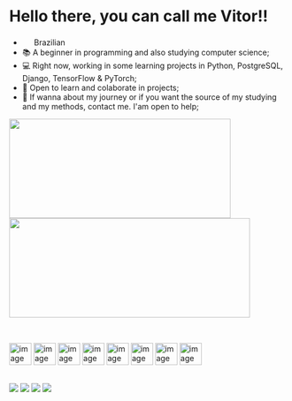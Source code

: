 # Hello there, you can call me Vitor!!

- <img src="https://em-content.zobj.net/thumbs/120/google/350/flag-brazil_1f1e7-1f1f7.png" width="17px" heigth="17px"> Brazilian
- 📚 A beginner in programming and also studying computer science;
- 💻 Right now, working in some learning projects in Python, PostgreSQL, Django, TensorFlow & PyTorch;
- 👯 Open to learn and colaborate in projects;
- 💬 If wanna about my journey or if you want the source of my studying and my methods, contact me. I'am open to help;

<div style="display: inline">
  <img width="400px" height="180em" src="https://github-readme-stats.vercel.app/api?username=Vitorantonio3301&show_icons=true&theme=radical">
  <img width="435px" height="180em" src="https://github-readme-stats.vercel.app/api/top-langs/?username=Vitorantonio3301&layout=compact&theme=radical">
</div>

##

<div style="display: inline-block"><br>
  <img width="40" heigth="30" 
    src="https://cdn.jsdelivr.net/gh/devicons/devicon@latest/icons/python/python-original.svg"  alt="image Python">
  <img width="40" heigth="30"
    src="https://cdn.jsdelivr.net/gh/devicons/devicon@latest/icons/cplusplus/cplusplus-original.svg"  alt="image Cpp">
  <img width="40" heigth="30"
    src="https://cdn.jsdelivr.net/gh/devicons/devicon@latest/icons/javascript/javascript-original.svg"  alt="image JS">
  <img width="40" heigth="30"
    src="https://cdn.jsdelivr.net/gh/devicons/devicon@latest/icons/tensorflow/tensorflow-original.svg"  alt="image TensorFlow">
  <img width="40" heigth="30" 
    src="https://cdn.jsdelivr.net/gh/devicons/devicon@latest/icons/pytorch/pytorch-original.svg"  
alt="image PyTorch">
  <img width="40" heigth="30"
    src="https://cdn.jsdelivr.net/gh/devicons/devicon@latest/icons/postgresql/postgresql-original.svg" alt="image PostgreSQL">
  <img width="40" heigth="30" 
    src="https://cdn.jsdelivr.net/gh/devicons/devicon@latest/icons/mongodb/mongodb-original.svg"  
alt="image MongoDB">
  <img width="40" heigth="30" 
    src="https://cdn.jsdelivr.net/gh/devicons/devicon@latest/icons/git/git-original.svg"  
alt="image Git">
</div>

##

<div style="display: inline">
  <a href="https://www.instagram.com/levitoran/"><img src="https://img.shields.io/badge/Instagram-E4405F?style=for-the-badge&logo=instagram&logoColor=white"></a>
  <a href="https://www.linkedin.com/in/vitorantonio3301/"><img src="https://img.shields.io/badge/LinkedIn-0077B5?style=for-the-badge&logo=linkedin&logoColor=white"></a>
  <a href="mailto:vitorantonion3301@gmail.com"><img src="https://img.shields.io/badge/Gmail-D14836?style=for-the-badge&logo=gmail&logoColor=white"></a>
  <a href="https://github.com/VitorantonioMOZ"><img src="https://img.shields.io/badge/GitHub-100000?style=for-the-badge&logo=github&logoColor=white"></a>
</div>

